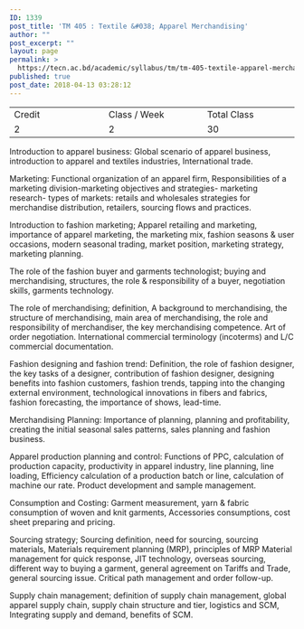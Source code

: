 ```yaml
---
ID: 1339
post_title: 'TM 405 : Textile &#038; Apparel Merchandising'
author: ""
post_excerpt: ""
layout: page
permalink: >
  https://tecn.ac.bd/academic/syllabus/tm/tm-405-textile-apparel-merchandising
published: true
post_date: 2018-04-13 03:28:12
---
```

<table width="625">
<tbody>
<tr>
<td width="206">Credit</td>
<td width="218">Class / Week</td>
<td width="201">Total Class</td>
</tr>
<tr>
<td width="206">2</td>
<td width="218">2</td>
<td width="201">30</td>
</tr>
</tbody>
</table>
Introduction to apparel business: Global scenario of apparel business, introduction to apparel and textiles industries, International trade.

Marketing: Functional organization of an apparel firm, Responsibilities of a marketing division-marketing objectives and strategies- marketing research- types of markets: retails and wholesales strategies for merchandise distribution, retailers, sourcing flows and practices.

Introduction to fashion marketing; Apparel retailing and marketing, importance of apparel marketing, the marketing mix, fashion seasons &amp; user occasions, modern seasonal trading, market position, marketing strategy, marketing planning.

The role of the fashion buyer and garments technologist; buying and merchandising, structures, the role &amp; responsibility of a buyer, negotiation skills, garments technology.

The role of merchandising; definition, A background to merchandising, the structure of merchandising, main area of merchandising, the role and responsibility of merchandiser, the key merchandising competence. Art of order negotiation. International commercial terminology (incoterms) and L/C commercial documentation.

Fashion designing and fashion trend: Definition, the role of fashion designer, the key tasks of a designer, contribution of fashion designer, designing benefits into fashion customers, fashion trends, tapping into the changing external environment, technological innovations in fibers and fabrics, fashion forecasting, the importance of shows, lead-time.

Merchandising Planning: Importance of planning, planning and profitability, creating the initial seasonal sales patterns, sales planning and fashion business.

Apparel production planning and control: Functions of PPC, calculation of production capacity, productivity in apparel industry, line planning, line loading, Efficiency calculation of a production batch or line, calculation of machine our rate. Product development and sample management.

Consumption and Costing: Garment measurement, yarn &amp; fabric consumption of woven and knit garments, Accessories consumptions, cost sheet preparing and pricing.

Sourcing strategy; Sourcing definition, need for sourcing, sourcing materials, Materials requirement planning (MRP), principles of MRP Material management for quick response, JIT technology, overseas sourcing, different way to buying a garment, general agreement on Tariffs and Trade, general sourcing issue. Critical path management and order follow-up.

Supply chain management; definition of supply chain management, global apparel supply chain, supply chain structure and tier, logistics and SCM, Integrating supply and demand, benefits of SCM.